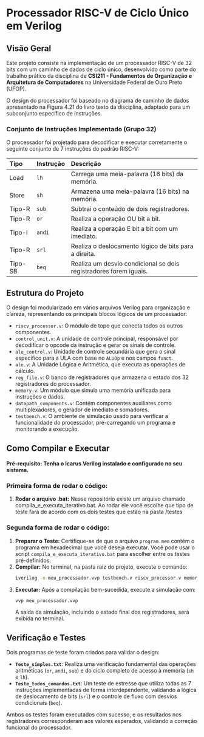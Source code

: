 # Processador RISC-V de Ciclo Único em Verilog

## Visão Geral

Este projeto consiste na implementação de um processador RISC-V de 32 bits com um caminho de dados de ciclo único, desenvolvido como parte do trabalho prático da disciplina de **CSI211 - Fundamentos de Organização e Arquitetura de Computadores** na Universidade Federal de Ouro Preto (UFOP).

O design do processador foi baseado no diagrama de caminho de dados apresentado na Figura 4.21 do livro texto da disciplina, adaptado para um subconjunto específico de instruções.

### Conjunto de Instruções Implementado (Grupo 32)

O processador foi projetado para decodificar e executar corretamente o seguinte conjunto de 7 instruções do padrão RISC-V:

| Tipo        | Instrução | Descrição                               |
| :---------- | :-------- | :---------------------------------------- |
| Load        | `lh`      | Carrega uma meia-palavra (16 bits) da memória. |
| Store       | `sh`      | Armazena uma meia-palavra (16 bits) na memória. |
| Tipo-R      | `sub`     | Subtrai o conteúdo de dois registradores. |
| Tipo-R      | `or`      | Realiza a operação OU bit a bit.           |
| Tipo-I      | `andi`    | Realiza a operação E bit a bit com um imediato. |
| Tipo-R      | `srl`     | Realiza o deslocamento lógico de bits para a direita. |
| Tipo-SB     | `beq`     | Realiza um desvio condicional se dois registradores forem iguais. |

## Estrutura do Projeto

O design foi modularizado em vários arquivos Verilog para organização e clareza, representando os principais blocos lógicos de um processador:

-   `riscv_processor.v`: O módulo de topo que conecta todos os outros componentes.
-   `control_unit.v`: A unidade de controle principal, responsável por decodificar o opcode da instrução e gerar os sinais de controle.
-   `alu_control.v`: Unidade de controle secundária que gera o sinal específico para a ULA com base no `ALUOp` e nos campos `funct`.
-   `alu.v`: A Unidade Lógica e Aritmética, que executa as operações de cálculo.
-   `reg_file.v`: O banco de registradores que armazena o estado dos 32 registradores do processador.
-   `memory.v`: Um módulo que simula uma memória unificada para instruções e dados.
-   `datapath_components.v`: Contém componentes auxiliares como multiplexadores, o gerador de imediato e somadores.
-   `testbench.v`: O ambiente de simulação usado para verificar a funcionalidade do processador, pré-carregando um programa e monitorando a execução.

## Como Compilar e Executar
#### Pré-requisito: Tenha o Icarus Verilog instalado e configurado no seu sistema.

### **Primeira forma de rodar o código**:

1.  **Rodar o arquivo .bat:** Nesse repositório existe um arquivo chamado compila_e_executa_iterativo.bat. Ao rodar ele você escolhe que tipo de teste fará de acordo com os dois testes que estão na pasta /testes

### **Segunda forma de rodar o código**:

1.  **Preparar o Teste:** Certifique-se de que o arquivo `program.mem` contém o programa em hexadecimal que você deseja executar. Você pode usar o script `compila_e_executa_iterativo.bat` para escolher entre os testes pré-definidos.
2.  **Compilar:** No terminal, na pasta raiz do projeto, execute o comando:
    ```bash
    iverilog -o meu_processador.vvp testbench.v riscv_processor.v memory.v control_unit.v alu_control.v datapath_components.v reg_file.v alu.v
    ```
3.  **Executar:** Após a compilação bem-sucedida, execute a simulação com:
    ```bash
    vvp meu_processador.vvp
    ```
    A saída da simulação, incluindo o estado final dos registradores, será exibida no terminal.

## Verificação e Testes

Dois programas de teste foram criados para validar o design:

-   **`Teste_simples.txt`**: Realiza uma verificação fundamental das operações aritméticas (`or`, `andi`, `sub`) e do ciclo completo de acesso à memória (`sh` e `lh`).
-   **`Teste_todos_comandos.txt`**: Um teste de estresse que utiliza todas as 7 instruções implementadas de forma interdependente, validando a lógica de deslocamento de bits (`srl`) e o controle de fluxo com desvios condicionais (`beq`).

Ambos os testes foram executados com sucesso, e os resultados nos registradores corresponderam aos valores esperados, validando a correção funcional do processador.